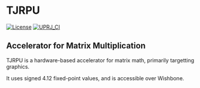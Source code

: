 # TJRPU

[![License](https://img.shields.io/badge/License-Apache%202.0-blue.svg)](https://opensource.org/licenses/Apache-2.0) [![UPRJ_CI](https://github.com/Thomas-Jager/tilerisc/actions/workflows/user_project_ci.yml/badge.svg)](https://github.com/Thomas-Jager/tilerisc/actions/workflows/user_project_ci.yml)

## Accelerator for Matrix Multiplication

TJRPU is a hardware-based accelerator for matrix math, primarily targetting graphics.

It uses signed 4.12 fixed-point values, and is accessible over Wishbone.
